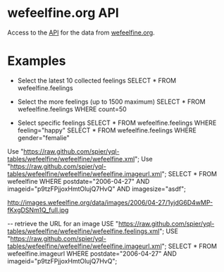 # wefeelfine.org API

Access to the [API](http://www.wefeelfine.org/api.html) for the data from [wefeelfine.org](http://www.wefeelfine.org).

# Examples

* Select the latest 10 collected feelings
	SELECT * FROM wefeelfine.feelings
	
* Select the more feelings (up to 1500 maximum)
	SELECT * FROM wefeelfine.feelings WHERE count=50
	
* Select specific feelings
	SELECT * FROM wefeelfine.feelings WHERE feeling="happy"
	SELECT * FROM wefeelfine.feelings WHERE gender="femalie"




Use "https://raw.github.com/spier/yql-tables/wefeelfine/wefeelfine/wefeelfine.xml";
Use "https://raw.github.com/spier/yql-tables/wefeelfine/wefeelfine/wefeelfine.imageurl.xml";
SELECT * FROM wefeelfine WHERE  postdate="2006-04-27" AND imageid="p9tzFPjjoxHmtOlujQ7HvQ" AND imagesize="asdf";


http://images.wefeelfine.org/data/images/2006/04-27/1yjdG6D4wMP-fKxgDSNm1Q_full.jpg


-- retrieve the URL for an image
USE "https://raw.github.com/spier/yql-tables/wefeelfine/wefeelfine/wefeelfine.feelings.xml";
USE "https://raw.github.com/spier/yql-tables/wefeelfine/wefeelfine/wefeelfine.imageurl.xml";
SELECT * FROM wefeelfine.imageurl WHERE postdate="2006-04-27" AND imageid="p9tzFPjjoxHmtOlujQ7HvQ";
